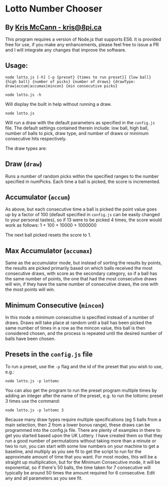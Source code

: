 # Lotto Number Chooser

## By [Kris McCann - kris@8pi.ca](mailto:kris@8pi.ca)

This program requires a version of Node.js that supports ES6. It is provided free for use, if you make any enhancements, please feel free to issue a PR and I will integrate any changes that improve the software.
## Usage:
```
node lotto.js [-h] [-p {preset} {times to run preset}] {low ball} {high ball} {number of picks} {number of draws} {drawType: draw|accum|accumax|mincon} {min consecutive picks}
```

```
node lotto.js -h
```
Will display the built in help without running a draw.

```
node lotto.js
```
Will run a draw with the default parameters as specified in the ```config.js``` file. The default settings contained therein include: low ball, high ball, number of balls to pick, draw type, and number of draws or minimum consecutive hits respectively.

The draw types are:

## Draw (```draw```)
Runs a number of random picks within the specified ranges to the number specified in numPicks. Each time a ball is picked, the score is incremented.

## Accumulator (```accum```)
As above, but each consecutive time a ball is picked the point value goes up by a factor of 100 (default specified in ```config.js``` can be easily changed to your personal tastes), so if 13 were to be picked 4 times, the score would work as follows:
1 + 100 + 10000 + 1000000

The next ball picked resets the score to 1.

## Max Accumulator (```accumax```)
Same as the accumulator mode, but instead of sorting the results by points, the results are picked primarily based on which balls received the most consecutive draws, with score as the secondary category, so if a ball has the same number of points, the one that had the most consecutive draws will win, if they have the same number of consecutive draws, the one with the most points will win.

## Minimum Consecutive (```mincon```)
In this mode a minimum consecutive is specified instead of a number of draws. Draws will take place at random until a ball has been picked the same number of times in a row as the mincon value, this ball is then considered chosen, and the process is repeated until the desired number of balls have been chosen.

## Presets in the ```config.js``` file
To run a preset, use the ```-p``` flag and the id of the preset that you wish to use, e.g.:
```
node lotto.js -p lottomc
```
You can also get the program to run the preset program multiple times by adding an integer after the name of the preset, e.g. to run the lottomc preset 3 times use the command:
```
node lotto.js -p lottomc 3
```
Because many draw types require multiple specifications (eg 5 balls from a main selection, then 2 from a lower bonus range), these draws can be programmed into the config.js file. There are plenty of examples in there to get you started based upon the UK Lottery. I have created them so that they run a good number of permutations without taking more than a minute or two to run, you can start with some low numbers on your machine to get a baseline, and multiply as you see fit to get the script to run for the approximate amount of time that you want. For most modes, this will be a straight up multiplication, but for the Minimum Consecutive mode, it will be exponential, so if there's 50 balls, the time taken for 7 consecutive will typically be around 50 times the amount required for 6 consecutive. Edit any and all parameters as you see fit.
